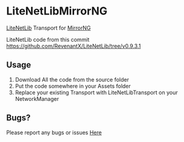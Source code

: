 # LiteNetLibMirrorNG

[LiteNetLib](https://github.com/RevenantX/LiteNetLib) Transport for [MirrorNG](https://github.com/MirrorNG/MirrorNG)


LiteNetLib code from this commit https://github.com/RevenantX/LiteNetLib/tree/v0.9.3.1


## Usage

1) Download All the code from the source folder
2) Put the code somewhere in your Assets folder
3) Replace your existing Transport with LiteNetLibTransport on your NetworkManager

## Bugs?

Please report any bugs or issues [Here](https://github.com/uweenukr/LiteNetLibTransportNG/issues)

